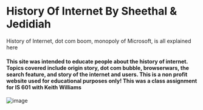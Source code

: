 # History Of Internet By Sheethal & Jedidiah
History of Internet, dot com boom, monopoly of Microsoft, is all explained here

#### This site was intended to educate people about the history of internet. Topics covered include origin story, dot com bubble, browserwars, the search feature, and story of the internet and users. This is a non profit website used for educational purposes only! This was a class assignment for IS 601 with Keith Williams

![image](https://user-images.githubusercontent.com/13598741/94349367-60281780-0061-11eb-920c-d5ed1c7f63ff.png)
